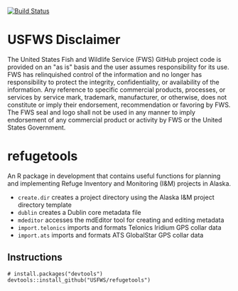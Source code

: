 [![Build Status](https://travis-ci.org/USFWS/refugetools.svg?branch=master)](https://travis-ci.org/USFWS/refugetools)

# USFWS Disclaimer
The United States Fish and Wildlife Service (FWS) GitHub project code is provided on 
an "as is" basis and the user assumes responsibility for its use. FWS has relinquished 
control of the information and no longer has responsibility to protect the integrity, 
confidentiality, or availability of the information. Any reference to specific 
commercial products, processes, or services by service mark, trademark, manufacturer, 
or otherwise, does not constitute or imply their endorsement, recommendation or 
favoring by FWS. The FWS seal and logo shall not be used in any manner to imply 
endorsement of any commercial product or activity by FWS or the United States 
Government.

# refugetools
An R package in development that contains useful functions for planning and implementing Refuge 
Inventory and Monitoring (I&M) projects in Alaska.

* `create.dir` creates a project directory using the Alaska I&M project directory template  
* `dublin` creates a Dublin core metadata file 
* `mdeditor` accesses the mdEditor tool for creating and editing metadata
* `import.telonics` imports and formats Telonics Iridium GPS collar data
* `import.ats` imports and formats ATS GlobalStar GPS collar data

## Instructions
```(r)
# install.packages("devtools")
devtools::install_github("USFWS/refugetools")
```
